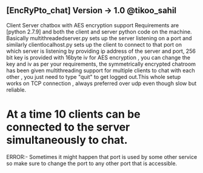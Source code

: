 [EncRyPto_chat] Version -> 1.0 @tikoo_sahil
--------------------------------------------
Client Server chatbox with AES encryption support 
Requirements are [python 2.7.9] and both the client and server python code on the machine.
Basically multithreadedserver.py sets up the server listening on a port and similarly clientlocalhost.py sets up the client to connect to that port on which server is listening by providing ip address of the server and port, 256 bit key is provided with 16byte iv for AES encryption , you can change the key and iv  as per your requirements, the symmetrically encrypted chatroom has been given multithreading support for multiple clients to chat with each other , you just need to type "quit" to get logged out.This whole setup works on TCP connection , always preferred over udp even though slow but reliable.
# At a time 10 clients can be connected to the server simultaneously to chat.
ERROR:- Sometimes it might happen that port is used by some other service so make sure to change the port to any other port that is accessible. 
